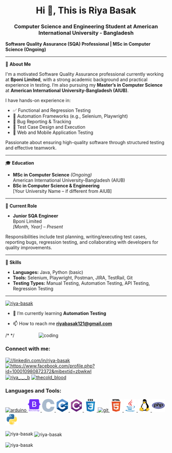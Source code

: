 <h1 align="center">Hi 👋, This is Riya Basak</h1>
<h3 align="center">Computer Science and Engineering Student at American International University - Bangladesh</h3>

**Software Quality Assurance (SQA) Professional | MSc in Computer Science (Ongoing)**

---

🎯 **About Me**

I'm a motivated Software Quality Assurance professional currently working at **Bponi Limited**, with a strong academic background and practical experience in testing. I’m also pursuing my **Master’s in Computer Science** at **American International University-Bangladesh (AIUB)**.

I have hands-on experience in:

- ✅ Functional and Regression Testing  
- 🤖 Automation Frameworks (e.g., Selenium, Playwright)  
- 🐞 Bug Reporting & Tracking  
- 🧪 Test Case Design and Execution  
- 📱 Web and Mobile Application Testing  

Passionate about ensuring high-quality software through structured testing and effective teamwork.

---

🎓 **Education**

- **MSc in Computer Science** *(Ongoing)*  
  American International University-Bangladesh (AIUB)  
- **BSc in Computer Science & Engineering**  
  [Your University Name – if different from AIUB]

---

💼 **Current Role**

- **Junior SQA Engineer**  
  Bponi Limited  
  _[Month, Year] – Present_

Responsibilities include test planning, writing/executing test cases, reporting bugs, regression testing, and collaborating with developers for quality improvements.

---

🔧 **Skills**

- **Languages:** Java, Python (basic)
- **Tools:** Selenium, Playwright, Postman, JIRA, TestRail, Git  
- **Testing Types:** Manual Testing, Automation Testing, API Testing, Regression Testing

---


<p align="left"> <a href="https://github.com/ryo-ma/github-profile-trophy"><img src="https://github-profile-trophy.vercel.app/?username=riya-basak" alt="riya-basak" /></a> </p>

- 🌱 I’m currently learning **Automation Testing**

- 📫 How to reach me **riyabasak121@gmail.com**

/* <img align="right" alt="coding" width="400" src="https://www.google.com/url?sa=i&url=https%3A%2F%2Ftenor.com%2Fview%2Fscaler-create-impact-coding-programming-chill-gif-24991316&psig=AOvVaw1pjgq__FHJ7FEjOxFAdM-9&ust=1684437739259000&source=images&cd=vfe&ved=0CBEQjRxqFwoTCMDNzdqJ_f4CFQAAAAAdAAAAABAp">
*/



<h3 align="left">Connect with me:</h3>
<p align="left">
<a href="https://linkedin.com/in///linkedin.com/in/riya-basak" target="blank"><img align="center" src="https://raw.githubusercontent.com/rahuldkjain/github-profile-readme-generator/master/src/images/icons/Social/linked-in-alt.svg" alt="//linkedin.com/in/riya-basak" height="30" width="40" /></a>
<a href="https://fb.com/https://www.facebook.com/profile.php?id=100010980872372&mibextid=zbwkwl" target="blank"><img align="center" src="https://raw.githubusercontent.com/rahuldkjain/github-profile-readme-generator/master/src/images/icons/Social/facebook.svg" alt="https://www.facebook.com/profile.php?id=100010980872372&mibextid=zbwkwl" height="30" width="40" /></a>
<a href="https://instagram.com/riya_._._b" target="blank"><img align="center" src="https://raw.githubusercontent.com/rahuldkjain/github-profile-readme-generator/master/src/images/icons/Social/instagram.svg" alt="riya_._._b" height="30" width="40" /></a>
<a href="https://codeforces.com/profile/thecold_blood" target="blank"><img align="center" src="https://raw.githubusercontent.com/rahuldkjain/github-profile-readme-generator/master/src/images/icons/Social/codeforces.svg" alt="thecold_blood" height="30" width="40" /></a>
</p>

<h3 align="left">Languages and Tools:</h3>
<p align="left"> <a href="https://www.arduino.cc/" target="_blank" rel="noreferrer"> <img src="https://cdn.worldvectorlogo.com/logos/arduino-1.svg" alt="arduino" width="40" height="40"/> </a> <a href="https://getbootstrap.com" target="_blank" rel="noreferrer"> <img src="https://raw.githubusercontent.com/devicons/devicon/master/icons/bootstrap/bootstrap-plain-wordmark.svg" alt="bootstrap" width="40" height="40"/> </a> <a href="https://www.cprogramming.com/" target="_blank" rel="noreferrer"> <img src="https://raw.githubusercontent.com/devicons/devicon/master/icons/c/c-original.svg" alt="c" width="40" height="40"/> </a> <a href="https://www.w3schools.com/cpp/" target="_blank" rel="noreferrer"> <img src="https://raw.githubusercontent.com/devicons/devicon/master/icons/cplusplus/cplusplus-original.svg" alt="cplusplus" width="40" height="40"/> </a> <a href="https://www.w3schools.com/cs/" target="_blank" rel="noreferrer"> <img src="https://raw.githubusercontent.com/devicons/devicon/master/icons/csharp/csharp-original.svg" alt="csharp" width="40" height="40"/> </a> <a href="https://www.w3schools.com/css/" target="_blank" rel="noreferrer"> <img src="https://raw.githubusercontent.com/devicons/devicon/master/icons/css3/css3-original-wordmark.svg" alt="css3" width="40" height="40"/> </a> <a href="https://git-scm.com/" target="_blank" rel="noreferrer"> <img src="https://www.vectorlogo.zone/logos/git-scm/git-scm-icon.svg" alt="git" width="40" height="40"/> </a> <a href="https://www.w3.org/html/" target="_blank" rel="noreferrer"> <img src="https://raw.githubusercontent.com/devicons/devicon/master/icons/html5/html5-original-wordmark.svg" alt="html5" width="40" height="40"/> </a> <a href="https://www.java.com" target="_blank" rel="noreferrer"> <img src="https://raw.githubusercontent.com/devicons/devicon/master/icons/java/java-original.svg" alt="java" width="40" height="40"/> </a> <a href="https://www.linux.org/" target="_blank" rel="noreferrer"> <img src="https://raw.githubusercontent.com/devicons/devicon/master/icons/linux/linux-original.svg" alt="linux" width="40" height="40"/> </a> <a href="https://www.php.net" target="_blank" rel="noreferrer"> <img src="https://raw.githubusercontent.com/devicons/devicon/master/icons/php/php-original.svg" alt="php" width="40" height="40"/> </a> <a href="https://www.python.org" target="_blank" rel="noreferrer"> <img src="https://raw.githubusercontent.com/devicons/devicon/master/icons/python/python-original.svg" alt="python" width="40" height="40"/> </a> </p>

<p><img align="left" src="https://github-readme-stats.vercel.app/api/top-langs?username=riya-basak&show_icons=true&locale=en&layout=compact" alt="riya-basak" /></p>

<p>&nbsp;<img align="center" src="https://github-readme-stats.vercel.app/api?username=riya-basak&show_icons=true&locale=en" alt="riya-basak" /></p>

<p><img align="center" src="https://github-readme-streak-stats.herokuapp.com/?user=riya-basak&" alt="riya-basak" /></p>
